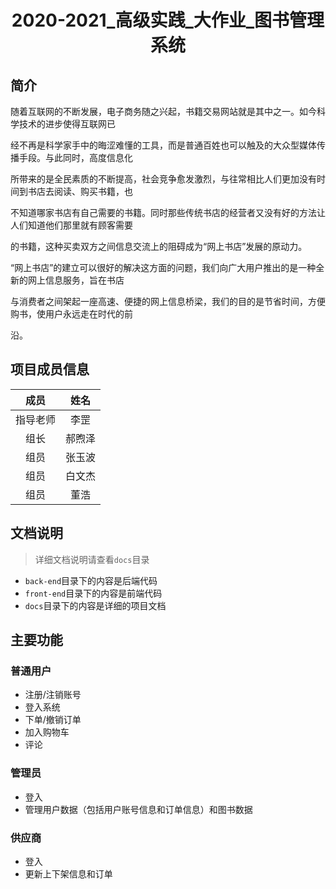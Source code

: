 

<h1 align="center">2020-2021_高级实践_大作业_图书管理系统</h1>



## 简介

​	随着互联网的不断发展，电子商务随之兴起，书籍交易网站就是其中之一。如今科学技术的进步使得互联网已

经不再是科学家手中的晦涩难懂的工具，而是普通百姓也可以触及的大众型媒体传播手段。与此同时，高度信息化

所带来的是全民素质的不断提高，社会竞争愈发激烈，与往常相比人们更加没有时间到书店去阅读、购买书籍，也

不知道哪家书店有自己需要的书籍。同时那些传统书店的经营者又没有好的方法让人们知道他们那里就有顾客需要

的书籍，这种买卖双方之间信息交流上的阻碍成为“网上书店”发展的原动力。

​	“网上书店”的建立可以很好的解决这方面的问题，我们向广大用户推出的是一种全新的网上信息服务，旨在书店

与消费者之间架起一座高速、便捷的网上信息桥梁，我们的目的是节省时间，方便购书，使用户永远走在时代的前

沿。



## 项目成员信息

|   成员   |  姓名  |
| :------: | :----: |
| 指导老师 |  李罡  |
|   组长   | 郝煦泽 |
|   组员   | 张玉波 |
|   组员   | 白文杰 |
|   组员   |  董浩  |



## 文档说明

>   详细文档说明请查看`docs`目录

*   `back-end`目录下的内容是后端代码
*   `front-end`目录下的内容是前端代码
*   `docs`目录下的内容是详细的项目文档



## 主要功能

### 普通用户

*   注册/注销账号
*   登入系统
*   下单/撤销订单
*   加入购物车
*   评论

### 管理员

*   登入
*   管理用户数据（包括用户账号信息和订单信息）和图书数据

### 供应商

*   登入
*   更新上下架信息和订单